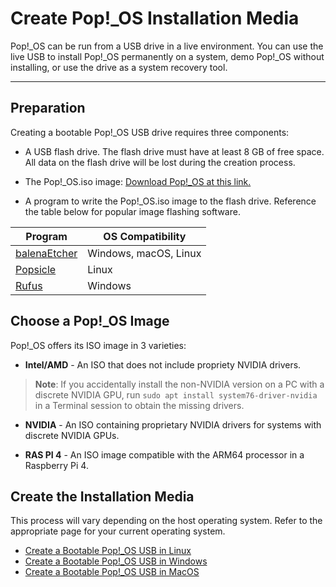 # Create Pop!\_OS Installation Media

Pop!\_OS can be run from a USB drive in a live environment. You can use the live USB to install Pop!\_OS permanently on a system, demo Pop!\_OS without installing, or use the drive as a system recovery tool.

---
## Preparation

Creating a bootable Pop!\_OS USB drive requires three components:

- A USB flash drive. The flash drive must have at least 8 GB of free space. All data on the flash drive will be lost during the creation process.

- The Pop!\_OS.iso image: [Download Pop!\_OS at this link.](https://pop.system76.com/)

- A program to write the Pop!\_OS.iso image to the flash drive. Reference the table below for popular image flashing software.

| Program | OS Compatibility |
|-----------|-------------|
| [balenaEtcher](https://www.balena.io/etcher/) | Windows, macOS, Linux |
| [Popsicle](https://github.com/pop-os/popsicle)  |  Linux  |
| [Rufus](https://rufus.ie/en/)  |  Windows |

## Choose a Pop!\_OS Image

Pop!\_OS offers its ISO image in 3 varieties:

- **Intel/AMD** - An ISO that does not include propriety NVIDIA drivers.

>**Note**: If you accidentally install the non-NVIDIA version on a PC with a discrete NVIDIA GPU, run `sudo apt install system76-driver-nvidia` in a Terminal session to obtain the missing drivers.

- **NVIDIA** - An ISO containing proprietary NVIDIA drivers for systems with discrete NVIDIA GPUs.

- **RAS PI 4** - An ISO image compatible with the ARM64 processor in a Raspberry Pi 4.

## Create the Installation Media

This process will vary depending on the host operating system. Refer to the appropriate page for your current operating system. 

- [Create a Bootable Pop!\_OS USB in Linux](bootable-usb-using-linux.md)
- [Create a Bootable Pop!\_OS USB in Windows](bootable-usb-using-windows.md)
- [Create a Bootable Pop!\_OS USB in MacOS](bootable-usb-using-macos.md)
